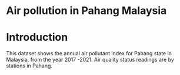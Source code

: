 # Air pollution in Pahang Malaysia
# Introduction
This dataset shows the annual air pollutant index for Pahang state in Malaysia, from the year 2017 -2021. 
Air quality status readings are by stations in Pahang.


